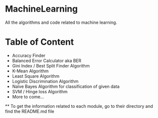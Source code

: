 # MachineLearning
All the algorithms and code related to machine learning.

# Table of Content
* Accuracy Finder
* Balanced Error Calculator aka BER
* Gini Index / Best Split Finder Algorithm
* K-Mean Algorithm
* Least Square Algorithm
* Logistic Discrimination Algorithm
* Naïve Bayes Algorithm for classification of given data
* SVM / Hinge loss Algorithm
* More to come…

** To get the information related to each module, go to their directory and find the README.md file
